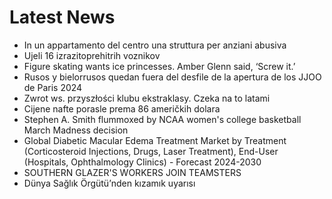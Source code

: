 # Latest News
-  In un appartamento del centro una struttura per anziani abusiva
-  Ujeli 16 izrazitoprehitrih voznikov
-  Figure skating wants ice princesses. Amber Glenn said, ‘Screw it.’
-  Rusos y bielorrusos quedan fuera del desfile de la apertura de los JJOO de Paris 2024
-  Zwrot ws. przyszłości klubu ekstraklasy. Czeka na to latami
-  Cijene nafte porasle prema 86 američkih dolara
-  Stephen A. Smith flummoxed by NCAA women's college basketball March Madness decision
-  Global Diabetic Macular Edema Treatment Market by Treatment (Corticosteroid Injections, Drugs, Laser Treatment), End-User (Hospitals, Ophthalmology Clinics) - Forecast 2024-2030
-  SOUTHERN GLAZER'S WORKERS JOIN TEAMSTERS
-  Dünya Sağlık Örgütü’nden kızamık uyarısı
